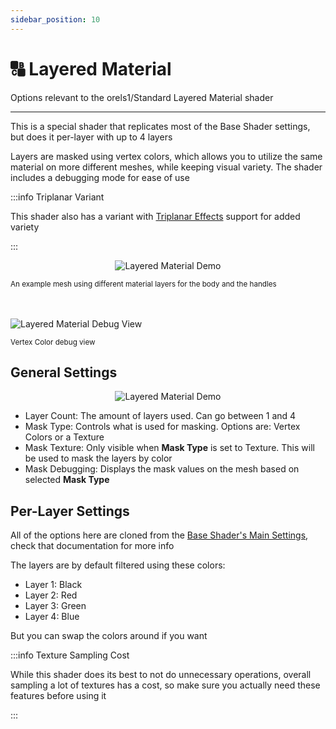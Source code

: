 ```yaml
---
sidebar_position: 10
---
```


# 🔠 Layered Material

Options relevant to the orels1/Standard Layered Material shader

-----

This is a special shader that replicates most of the Base Shader settings, but does it per-layer with up to 4 layers

Layers are masked using vertex colors, which allows you to utilize the same material on more different meshes, while keeping visual variety. The shader includes a debugging mode for ease of use

:::info Triplanar Variant

This shader also has a variant with [Triplanar Effects](/docs/orl-standard/triplanar-effects) support for added variety

:::

<p align="center">
  <img alt="Layered Material Demo" src="/img/docs/orl-standard/layered-material/layered-material-demo.png" />

  <br />

  <small>An example mesh using different material layers for the body and the handles</small>

  <br />
  <br />

  <img alt="Layered Material Debug View" src="/img/docs/orl-standard/layered-material/layered-material-debug.png" />

  <br />

  <small>Vertex Color debug view</small>
</p>

## General Settings

<p align="center">
  <img alt="Layered Material Demo" src="/img/docs/orl-standard/layered-material/layered-material-inspector.png" />

</p>

- Layer Count: The amount of layers used. Can go between 1 and 4
- Mask Type: Controls what is used for masking. Options are: Vertex Colors or a Texture
- Mask Texture: Only visible when **Mask Type** is set to Texture. This will be used to mask the layers by color
- Mask Debugging: Displays the mask values on the mesh based on selected **Mask Type**

## Per-Layer Settings

All of the options here are cloned from the [Base Shader's Main Settings](/docs/orl-standard/base-shader#main-settings), check that documentation for more info

The layers are by default filtered using these colors:

- Layer 1: Black
- Layer 2: Red
- Layer 3: Green
- Layer 4: Blue

But you can swap the colors around if you want

:::info Texture Sampling Cost

While this shader does its best to not do unnecessary operations, overall sampling a lot of textures has a cost, so make sure you actually need these features before using it

:::